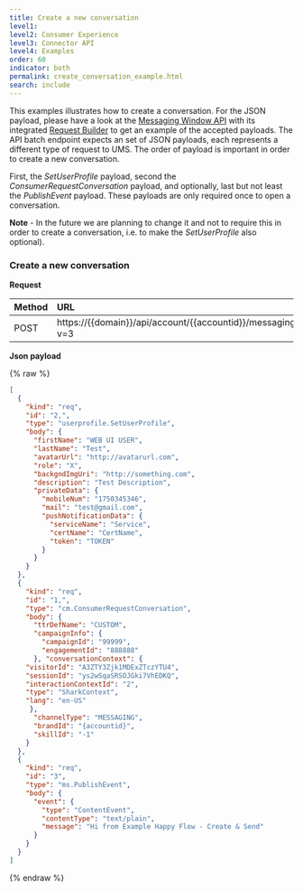 ```yaml
---
title: Create a new conversation
level1:
level2: Consumer Experience
level3: Connector API
level4: Examples
order: 60
indicator: both
permalink: create_conversation_example.html
search: include
---
```


This examples illustrates how to create a conversation. For the JSON payload, please have a look at the [Messaging Window API](https://developers.liveperson.com/consumer-int-overview.html) with its integrated [Request Builder](https://developers.liveperson.com/consumer-int-msg-reqs.html) to get an example of the accepted payloads. The API batch endpoint expects an set of JSON payloads, each represents a different type of request to UMS. The order of payload is important in order to create a new conversation.

First, the _SetUserProfile_ payload, second the _ConsumerRequestConversation_ payload, and optionally, last but not least the _PublishEvent_ payload. These payloads are only required once to open a conversation.

**Note** - In the future we are planning to change it and not to require this in order to create a conversation, i.e. to make the _SetUserProfile_ also optional).


### Create a new conversation

**Request**

| Method | URL  |
| :--- | :--- |
| POST | https://\{\{domain\}\}/api/account/\{\{accountid\}\}/messaging/consumer/conversation?v=3 |

**Json payload**

{% raw %}
```json
[
  {
    "kind": "req",
    "id": "2,",
    "type": "userprofile.SetUserProfile",
    "body": {
      "firstName": "WEB UI USER",
      "lastName": "Test",
      "avatarUrl": "http://avatarurl.com",
      "role": "X",
      "backgndImgUri": "http://something.com",
      "description": "Test Description",
      "privateData": {
        "mobileNum": "1750345346",
        "mail": "test@gmail.com",
        "pushNotificationData": {
          "serviceName": "Service",
          "certName": "CertName",
          "token": "TOKEN"
        }
      }
    }
  },
  {
    "kind": "req",
    "id": "1,",
    "type": "cm.ConsumerRequestConversation",
    "body": {
      "ttrDefName": "CUSTOM",
      "campaignInfo": {
        "campaignId": "99999",
        "engagementId": "888888"
      }, "conversationContext": {
    "visitorId": "A3ZTY3Zjk1MDExZTczYTU4",
    "sessionId": "ys2wSqaSRSOJGki7VhEDKQ",
    "interactionContextId": "2",
    "type": "SharkContext",
    "lang": "en-US"
     },
      "channelType": "MESSAGING",
      "brandId": "{accountid}",
      "skillId": "-1"
    }
  },
  {
    "kind": "req",
    "id": "3",
    "type": "ms.PublishEvent",
    "body": {
      "event": {
        "type": "ContentEvent",
        "contentType": "text/plain",
        "message": "Hi from Example Happy Flow - Create & Send"
      }
    }
  }
]
```
{% endraw %}
